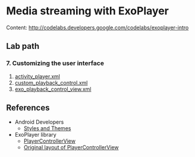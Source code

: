 # Media streaming with ExoPlayer

Content: http://codelabs.developers.google.com/codelabs/exoplayer-intro

Lab path
--------

### 7. Customizing the user interface

1. [activity_player.xml](http://github.com/dscoppelletti/exoplayer-intro/blob/attend/exoplayer-codelab-04/player-lib/src/main/res/layout/activity_player.xml)
1. [custom_playback_control.xml](http://github.com/dscoppelletti/exoplayer-intro/blob/attend/exoplayer-codelab-04/player-lib/src/main/res/custom_playback_control.xml)
1. [exo_playback_control_view.xml](http://github.com/dscoppelletti/exoplayer-intro/blob/attend/exoplayer-codelab-04/player-lib/src/main/res/layout/exo_playback_control_view.xml)

References
----------

* Android Developers
    * [Styles and Themes](http://developer.android.com/guide/topics/ui/look-and-feel/themes)
* ExoPlayer library
    * [PlayerControllerView](http://exoplayer.dev/doc/reference/com/google/android/exoplayer2/ui/PlayerControlView.html)
    * [Original layout of PlayerControllerView](http://raw.githubusercontent.com/google/ExoPlayer/release-v2/library/ui/src/main/res/layout/exo_playback_control_view.xml)
